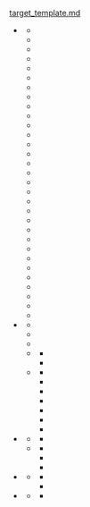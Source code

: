 <!-- Generated by mdbook-autosummary v0.1.7 - do not edit manually! -->

[](index.md)
[target_template.md](target_template.md)
- [](1_components/index.md)
  - [](1_components/cmp_add_input_stream.md)
  - [](1_components/cmp_add_output_stream.md)
  - [](1_components/cmp_auth.md)
  - [](1_components/cmp_derive.md)
  - [](1_components/cmp_esp_adc.md)
  - [](1_components/cmp_esp_gpio.md)
  - [](1_components/cmp_esp_mqtt_client.md)
  - [](1_components/cmp_esp_nvs.md)
  - [](1_components/cmp_esp_wifi.md)
  - [](1_components/cmp_external_fn_process.md)
  - [](1_components/cmp_http_client.md)
  - [](1_components/cmp_http_client_wasm.md)
  - [](1_components/cmp_http_server.md)
  - [](1_components/cmp_http_server_esp.md)
  - [](1_components/cmp_influxdb.md)
  - [](1_components/cmp_inject_periodic.md)
  - [](1_components/cmp_leptos.md)
  - [](1_components/cmp_logger.md)
  - [](1_components/cmp_modbus_client.md)
  - [](1_components/cmp_mqtt_client.md)
  - [](1_components/cmp_plc.md)
  - [](1_components/cmp_raspberrypi_gpio.md)
  - [](1_components/cmp_redis_client.md)
  - [](1_components/cmp_slint.md)
  - [](1_components/cmp_surrealdb.md)
  - [](1_components/cmp_system_info.md)
  - [](1_components/cmp_timescaledb.md)
  - [](1_components/cmp_websocket_client.md)
  - [](1_components/cmp_websocket_client_wasm.md)
  - [](1_components/cmp_websocket_server.md)
  - [](1_components/cmp_webstorage.md)
- [](2_dev_prepare/index.md)
  - [](2_dev_prepare/arm.md)
  - [](2_dev_prepare/slint.md)
  - [](2_dev_prepare/tauri.md)
  - [](2_dev_prepare/components/index.md)
    - [](2_dev_prepare/components/cmp_leptos.md)
    - [](2_dev_prepare/components/slint.md)
  - [](2_dev_prepare/targets/index.md)
    - [](2_dev_prepare/targets/aarch64-linux-android.md)
    - [](2_dev_prepare/targets/aarch64-unknown-linux-gnu.md)
    - [](2_dev_prepare/targets/armv7-linux-androideabi.md)
    - [](2_dev_prepare/targets/i686-linux-android.md)
    - [](2_dev_prepare/targets/riscv32imc-esp-espidf.md)
    - [](2_dev_prepare/targets/wasm32-unknown-unknown.md)
    - [](2_dev_prepare/targets/x86_64-linux-android.md)
- [](3_create_project/index.md)
  - [](3_create_project/components/index.md)
    - [](3_create_project/components/cmp_leptos.md)
  - [](3_create_project/targets/index.md)
    - [](3_create_project/targets/aarch64-linux-android.md)
    - [](3_create_project/targets/aarch64-unknown-linux-gnu.md)
    - [](3_create_project/targets/riscv32imc-esp-espidf.md)
- [](4_debug/index.md)
  - [](4_debug/targets/index.md)
    - [](4_debug/targets/aarch64-linux-android.md)
    - [](4_debug/targets/x86_64-linux-android.md)
- [](5_release/index.md)
  - [](5_release/targets/index.md)
    - [](5_release/targets/riscv32imc-esp-espidf.md)
